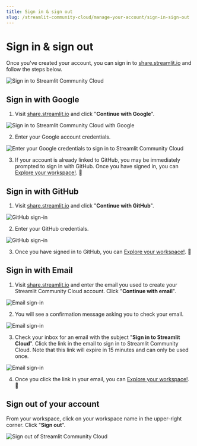 ```yaml
---
title: Sign in & sign out
slug: /streamlit-community-cloud/manage-your-account/sign-in-sign-out
---
```


# Sign in & sign out

Once you've created your account, you can sign in to <a href="https://share.streamlit.io" target="_blank">share.streamlit.io</a> and follow the steps below.

![Sign in to Streamlit Community Cloud](/images/streamlit-community-cloud/sign-in.png)

## Sign in with Google

1. Visit <a href="https://share.streamlit.io" target="_blank">share.streamlit.io</a> and click "**Continue with Google**".

<div style={{ maxWidth: '80%', margin: 'auto' }}>
    <Image src="/images/streamlit-community-cloud/sign-in-Google-1.png" alt="Sign in to Streamlit Community Cloud with Google" />
</div>

2. Enter your Google account credentials.

<div style={{ maxWidth: '80%', margin: 'auto' }}>
    <Image src="/images/streamlit-community-cloud/sign-in-Google-2.png" alt="Enter your Google credentials to sign in to Streamlit Community Cloud" />
</div>

3. If your account is already linked to GitHub, you may be immediately prompted to sign in with GitHub. Once you have signed in, you can [Explore your workspace!](/streamlit-community-cloud/get-started/explore-your-workspace). 🎈

## Sign in with GitHub

1. Visit <a href="https://share.streamlit.io" target="_blank">share.streamlit.io</a> and click "**Continue with GitHub**".

<div style={{ maxWidth: '80%', margin: 'auto' }}>
    <Image src="/images/streamlit-community-cloud/sign-in-GitHub-1.png" alt="GitHub sign-in" />
</div>

2. Enter your GitHub credentials.

<div style={{ maxWidth: '80%', margin: 'auto' }}>
    <Image src="/images/streamlit-community-cloud/sign-in-GitHub-2.png" alt="GitHub sign-in" />
</div>

3. Once you have signed in to GitHub, you can [Explore your workspace!](/streamlit-community-cloud/get-started/explore-your-workspace). 🎈

## Sign in with Email

1. Visit <a href="https://share.streamlit.io" target="_blank">share.streamlit.io</a> and enter the email you used to create your Streamlit Community Cloud account. Click "**Continue with email**".

<div style={{ maxWidth: '80%', margin: 'auto' }}>
    <Image src="/images/streamlit-community-cloud/sign-in-email-1.png" alt="Email sign-in" />
</div>

2. You will see a confirmation message asking you to check your email.

<div style={{ maxWidth: '80%', margin: 'auto' }}>
    <Image src="/images/streamlit-community-cloud/sign-in-email-2.png" alt="Email sign-in" />
</div>

3. Check your inbox for an email with the subject "**Sign in to Streamlit Cloud**". Click the link in the email to sign in to Streamlit Community Cloud. Note that this link will expire in 15 minutes and can only be used once.

<div style={{ maxWidth: '80%', margin: 'auto' }}>
    <Image src="/images/streamlit-community-cloud/sign-in-email-3.png" alt="Email sign-in" />
</div>

4. Once you click the link in your email, you can [Explore your workspace!](/streamlit-community-cloud/get-started/explore-your-workspace). 🎈

## Sign out of your account

From your workspace, click on your workspace name in the upper-right corner. Click "**Sign out**".

<div style={{ maxWidth: '80%', margin: 'auto' }}>
<Image alt="Sign out of Streamlit Community Cloud" src="/images/streamlit-community-cloud/account-sign-out.png" />
</div>
